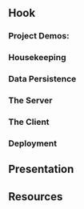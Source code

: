 ## Hook

### Project Demos:

### Housekeeping

### Data Persistence

### The Server

### The Client

### Deployment

## Presentation

## Resources
